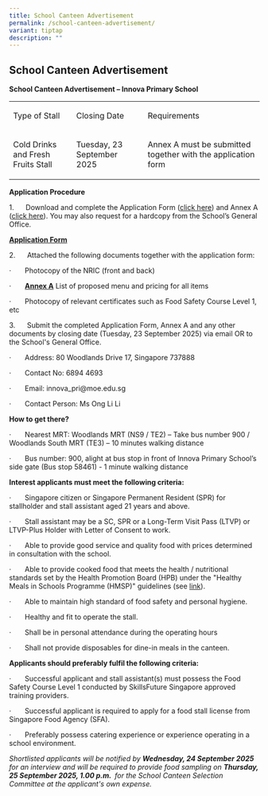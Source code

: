 ```yaml
---
title: School Canteen Advertisement
permalink: /school-canteen-advertisement/
variant: tiptap
description: ""
---
```

<h2>School Canteen Advertisement</h2>
<p></p>
<p><strong>School Canteen Advertisement – Innova Primary School</strong>
</p>
<table style="minWidth: 75px">
<colgroup>
<col>
<col>
<col>
</colgroup>
<tbody>
<tr>
<td rowspan="1" colspan="1">
<p>Type of Stall</p>
</td>
<td rowspan="1" colspan="1">
<p>Closing Date</p>
</td>
<td rowspan="1" colspan="1">
<p>Requirements</p>
</td>
</tr>
<tr>
<td rowspan="1" colspan="1">
<p>Cold Drinks and Fresh Fruits Stall</p>
</td>
<td rowspan="1" colspan="1">
<p>Tuesday, 23 September 2025</p>
</td>
<td rowspan="1" colspan="1">
<p>Annex A must be submitted together with the application form</p>
</td>
</tr>
</tbody>
</table>
<p><strong>Application Procedure</strong>
</p>
<p>1.&nbsp;&nbsp;&nbsp;&nbsp;&nbsp; Download and complete the Application
Form (<a href="/files/Application_for_Canteen_Stall_FormBF7.pdf" rel="noopener noreferrer nofollow" target="_blank">click here</a>)
and Annex A (<a href="/files/Annex_A_Stall_1_Cold_Drinks_and_Fresh_Fruits.pdf" rel="noopener noreferrer nofollow" target="_blank">click here</a>).
You may also request for a hardcopy from the School’s General Office.</p>
<p><strong><u>Application Form</u></strong>
</p>
<p>2.&nbsp;&nbsp;&nbsp;&nbsp;&nbsp; Attached the following documents together
with the application form:</p>
<p>·&nbsp;&nbsp;&nbsp;&nbsp;&nbsp;&nbsp; Photocopy of the NRIC (front and
back)</p>
<p>·&nbsp;&nbsp;&nbsp;&nbsp;&nbsp;&nbsp; <strong><u>Annex A</u></strong> List
of proposed menu and pricing for all items</p>
<p>·&nbsp;&nbsp;&nbsp;&nbsp;&nbsp;&nbsp; Photocopy of relevant certificates
such as Food Safety Course Level 1, etc</p>
<p>3.&nbsp;&nbsp;&nbsp;&nbsp;&nbsp; Submit the completed Application Form,
Annex A and any other documents by closing date (Tuesday, 23 September
2025) via email OR to the School's General Office.</p>
<p>·&nbsp;&nbsp;&nbsp;&nbsp;&nbsp;&nbsp; Address: 80 Woodlands Drive 17,
Singapore 737888</p>
<p>·&nbsp;&nbsp;&nbsp;&nbsp;&nbsp;&nbsp; Contact No: 6894 4693</p>
<p>·&nbsp;&nbsp;&nbsp;&nbsp;&nbsp;&nbsp; Email: <a rel="noopener noreferrer nofollow" target="_blank">innova_pri@moe.edu.sg</a>
</p>
<p>·&nbsp;&nbsp;&nbsp;&nbsp;&nbsp;&nbsp; Contact Person: Ms Ong Li Li</p>
<p><strong>How to get there?</strong>
</p>
<p>·&nbsp;&nbsp;&nbsp;&nbsp;&nbsp;&nbsp; Nearest MRT: Woodlands MRT (NS9
/ TE2) – Take bus number 900 / Woodlands South MRT (TE3) – 10 minutes walking
distance</p>
<p>·&nbsp;&nbsp;&nbsp;&nbsp;&nbsp;&nbsp; Bus number: 900, alight at bus stop
in front of Innova Primary School’s side gate (Bus stop 58461) - 1 minute
walking distance</p>
<p><strong>Interest applicants must meet the following criteria:</strong>
</p>
<p>·&nbsp;&nbsp;&nbsp;&nbsp;&nbsp;&nbsp; Singapore citizen or Singapore Permanent
Resident (SPR) for stallholder and stall assistant aged 21 years and above.</p>
<p>·&nbsp;&nbsp;&nbsp;&nbsp;&nbsp;&nbsp; Stall assistant may be a SC, SPR
or a Long-Term Visit Pass (LTVP) or LTVP-Plus Holder with Letter of Consent
to work.</p>
<p>·&nbsp;&nbsp;&nbsp;&nbsp;&nbsp;&nbsp; Able to provide good service and
quality food with prices determined in consultation with the school.</p>
<p>·&nbsp;&nbsp;&nbsp;&nbsp;&nbsp;&nbsp; Able to provide cooked food that
meets the health / nutritional standards set by the Health Promotion Board
(HPB) under the "Healthy Meals in Schools Programme (HMSP)" guidelines
(see&nbsp;<a href="https://www.hpb.gov.sg/schools/school-programmes/healthy-meals-in-schools-programme" rel="noopener noreferrer nofollow" target="_blank">link</a>).</p>
<p>·&nbsp;&nbsp;&nbsp;&nbsp;&nbsp;&nbsp; Able to maintain high standard of
food safety and personal hygiene.</p>
<p>·&nbsp;&nbsp;&nbsp;&nbsp;&nbsp;&nbsp; Healthy and fit to operate the stall.</p>
<p>·&nbsp;&nbsp;&nbsp;&nbsp;&nbsp;&nbsp; Shall be in personal attendance
during the operating hours</p>
<p>·&nbsp;&nbsp;&nbsp;&nbsp;&nbsp;&nbsp; Shall not provide disposables for
dine-in meals in the canteen.</p>
<p><strong>Applicants should preferably fulfil the following criteria:</strong>
</p>
<p>·&nbsp;&nbsp;&nbsp;&nbsp;&nbsp;&nbsp; Successful applicant and stall assistant(s)
must possess the Food Safety Course Level 1 conducted by SkillsFuture Singapore
approved training providers.</p>
<p>·&nbsp;&nbsp;&nbsp;&nbsp;&nbsp;&nbsp; Successful applicant is required
to apply for a food stall license from Singapore Food Agency (SFA).</p>
<p>·&nbsp;&nbsp;&nbsp;&nbsp;&nbsp;&nbsp; Preferably possess catering experience
or experience operating in a school environment.</p>
<p><em>Shortlisted applicants will be notified by </em><strong><em>Wednesday, 24 September 2025 </em></strong><em>for an interview and will be required to provide food sampling on </em><strong><em>Thursday, 25 September 2025, 1.00 p.m. </em></strong><em>&nbsp;for the School Canteen Selection Committee at the applicant's own expense.</em>
</p>